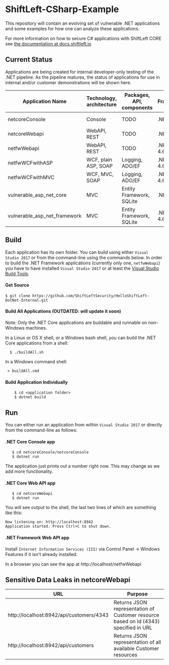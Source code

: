 # ShiftLeft-CSharp-Example
This repository will contain an evolving set of vulnerable .NET applications and some examples for how one can analyze these applications.

For more information on how to secure C# applications with ShiftLeft CORE see [the documentation at docs.shiftleft.io](https://docs.shiftleft.io/ngsast/analyzing-applications/c-sharp)

## Current Status
Applications are being created for internal developer-only testing of the .NET pipeline. As the pipeline matures, the status of applications for use in internal and/or customer demonstrations will be shown here.

| Application Name |Technology, architecture | Packages, API, components | Framework/Version | Role
|------------------|-------------------------|-----------------|-------------------|------|
| netcoreConsole | Console | TODO | .NET Core 2.0 | Internal testing
| netcoreWebapi | WebAPI, REST | TODO | .NET Core 2.0 | Internal testing
| netfwWebapi | WebAPI, REST | TODO | .NET Framework 4.6.1 | Internal testing
| netfwWCFwithASP | WCF, plain ASP, SOAP | Logging, ADO/EF | .NET Framework 4.6.1 | Internal testing   
| netfwWCFwithMVC | WCF, MVC, SOAP  | Logging, ADO/EF  | .NET Framework 4.6.1  | Internal testing
| vulnerable_asp_net_core | MVC  | Entity Framework, SQLite | .NET Core 2.1 | Internal testing
| vulnerable_asp_net_framework | MVC  | Entity Framework, SQLite | .NET Framework 4.6.1 | Internal testing

## Build
Each application has its own folder. You can build using either `Visual Studio 2017` or from the command-line using the commands below.
In order to build the .NET Framework applications (currently only one, `netfwWebapi`) you have to have installed `Visual Studio 2017` or at least the [Visual Studio Build Tools](http://landinghub.visualstudio.com/visual-cpp-build-tools).

#### Get Source
`$ git clone https://github.com/ShiftLeftSecurity/HelloShiftLeft-DotNet-Internal.git`
    
#### Build All Applications (OUTDATED: will update it soon)

Note: Only the .NET Core applications are buildable and runnable on non-Windows machines.

In a Linux or OS X shell, or a Windows bash shell, you can build the .NET Core applications from a shell:

`  $ ./buildAll.sh`

In a Windows command shell:

` > buildAll.cmd`

#### Build Application Individually
```
    $ cd <application folder>
    $ dotnet build
```

## Run
You can either run an application from within `Visual Studio 2017` or directly from the command-line as follows:

#### .NET Core Console app
```
   $ cd netcoreConsole/netcoreConsole
   $ dotnet run
```
The application just prints out a number right now. This may change as we add more functionality.

#### .NET Core Web API app
```
   $ cd netcoreWebapi
   $ dotnet run
```

You will see output to the shell, the last two lines of which are something like this:

```
Now listening on: http://localhost:8942
Application started. Press Ctrl+C to shut down.
```

#### .NET Framework Web API app
Install `Internet Information Services (IIS)` via Control Panel -> Windows Features if it isn't already installed.

In a browser you can see the app at http://localhost/netfwWebapi
 

## Sensitive Data Leaks in netcoreWebapi

| URL | Purpose |
| --- | ------- |
| http://localhost:8942/api/customers/4343 | Returns JSON representation of Customer resource based on Id (4343) specified in URL |
| http://localhost:8942/api/customers   | Returns JSON representation of all available Customer resources |







